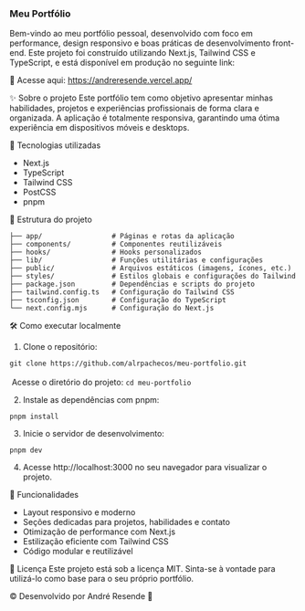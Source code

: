 ### Meu Portfólio

Bem-vindo ao meu portfólio pessoal, desenvolvido com foco em performance, design responsivo e boas práticas de desenvolvimento front-end. Este projeto foi construído utilizando Next.js, Tailwind CSS e TypeScript, e está disponível em produção no seguinte link:

🔗 Acesse aqui: https://andreresende.vercel.app/

✨ Sobre o projeto
Este portfólio tem como objetivo apresentar minhas habilidades, projetos e experiências profissionais de forma clara e organizada. A aplicação é totalmente responsiva, garantindo uma ótima experiência em dispositivos móveis e desktops.

🚀 Tecnologias utilizadas

- Next.js
- TypeScript
- Tailwind CSS
- PostCSS
- pnpm

📁 Estrutura do projeto

```
├── app/                 # Páginas e rotas da aplicação
├── components/          # Componentes reutilizáveis
├── hooks/               # Hooks personalizados
├── lib/                 # Funções utilitárias e configurações
├── public/              # Arquivos estáticos (imagens, ícones, etc.)
├── styles/              # Estilos globais e configurações do Tailwind
├── package.json         # Dependências e scripts do projeto
├── tailwind.config.ts   # Configuração do Tailwind CSS
├── tsconfig.json        # Configuração do TypeScript
└── next.config.mjs      # Configuração do Next.js
```

🛠️ Como executar localmente

1. Clone o repositório:

`git clone https://github.com/alrpachecos/meu-portfolio.git`
<br><br>
&nbsp;Acesse o diretório do projeto: `cd meu-portfolio`

2. Instale as dependências com pnpm:

`pnpm install`

3. Inicie o servidor de desenvolvimento:

`pnpm dev`

4. Acesse http://localhost:3000 no seu navegador para visualizar o projeto.

📌 Funcionalidades

- Layout responsivo e moderno
- Seções dedicadas para projetos, habilidades e contato
- Otimização de performance com Next.js
- Estilização eficiente com Tailwind CSS
- Código modular e reutilizável

📄 Licença
Este projeto está sob a licença MIT. Sinta-se à vontade para utilizá-lo como base para o seu próprio portfólio.

©️ Desenvolvido por André Resende 🚀
